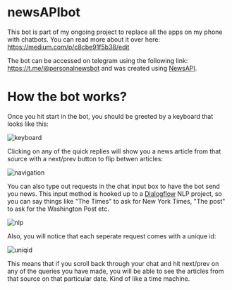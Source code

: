 # newsAPIbot

This bot is part of my ongoing project to replace all the apps on my phone with chatbots. You can read more about it over here: https://medium.com/p/c8cbe91f5b38/edit

The bot can be accessed on telegram using the following link: https://t.me/@personalnewsbot and was created using [NewsAPI](newsapi.org).

# How the bot works?

Once you hit start in the bot, you should be greeted by a keyboard that looks like this:

![keyboard](https://i.imgur.com/3zA8H6w.png)

Clicking on any of the quick replies will show you a news article from that source with a next/prev button to flip betwen articles:

![navigation](https://i.imgur.com/IFTEzMq.gif)
 
You can also type out requests in the chat input box to have the bot send you news. This input method is hooked up to a [Dialogflow](dialogflow.com) NLP project, so you can say things like "The Times" to ask for New York Times, "The post" to ask for the Washington Post etc.

![nlp](https://i.imgur.com/vDHuPfJ.gif)

Also, you will notice that each seperate request comes with a unique id:

![uniqid](https://i.imgur.com/gJFMdxW.png)

This means that if you scroll back through your chat and hit next/prev on any of the queries you have made, you will be able to see the articles from that source on that particular date. Kind of like a time machine.
